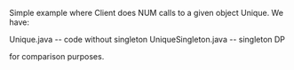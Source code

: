 Simple example where Client does NUM calls to a given object Unique. We have:

Unique.java          -- code without singleton
UniqueSingleton.java -- singleton DP

for comparison purposes.
